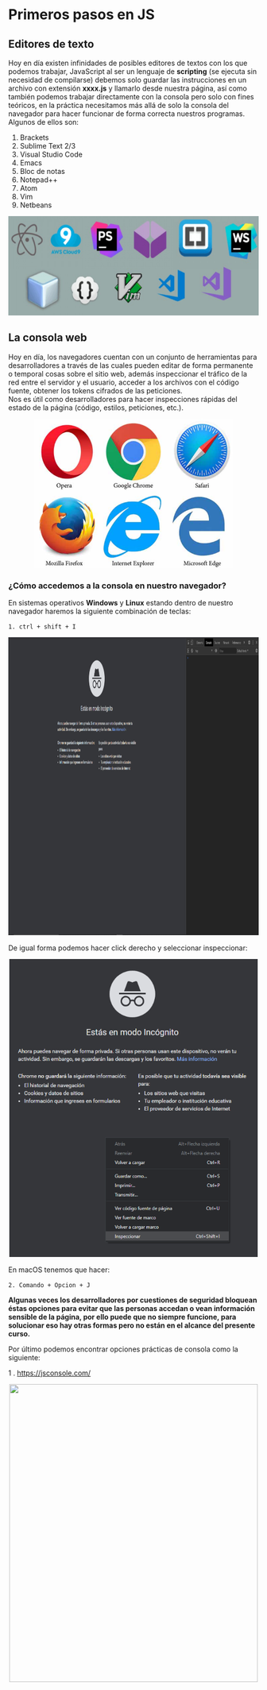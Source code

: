 # Primeros pasos en JS  

## Editores de texto 
Hoy en día existen infinidades de posibles editores de textos con los que podemos trabajar, JavaScript al ser un lenguaje de **scripting** (se ejecuta sin necesidad de compilarse) debemos solo guardar las instrucciones en un archivo con extensión **xxxx.js** y llamarlo desde nuestra página, así como también podemos trabajar directamente con la consola pero solo con fines teóricos, en la práctica necesitamos más allá de solo la consola del navegador para hacer funcionar de forma correcta nuestros programas. Algunos de ellos son:      

1. Brackets  
2. Sublime Text 2/3  
3. Visual Studio Code  
4. Emacs    
5. Bloc de notas  
6. Notepad++  
7. Atom  
8. Vim  
9. Netbeans


<p align="center"> 
<img src="./img/editores.png" width="700px;" height="200;">
</p>   

## La consola web  

Hoy en día, los navegadores cuentan con un conjunto de herramientas para desarrolladores a través de las cuales pueden editar de forma permanente o temporal cosas sobre el sitio web, además inspeccionar el tráfico de la red entre el servidor y el usuario, acceder a los archivos con el código fuente, obtener los tokens cifrados de las peticiones.  
Nos es útil como desarrolladores para hacer inspecciones rápidas del estado de la página (código, estilos, peticiones, etc.).  

<p align="center"> 
<img src="./img/navegadores.png" width="400px;" height="300;">
</p>  

### ¿Cómo accedemos a la consola en nuestro navegador?
  En sistemas operativos **Windows** y **Linux** estando dentro de nuestro navegador haremos la siguiente combinación de teclas:  
  
    1. ctrl + shift + I 
    
<p align="center"> 
<img src="./img/abrir-consola.png" width="950px;" height="600;">
</p>   

De igual forma podemos hacer click derecho y seleccionar inspeccionar:  

<p align="center"> 
<img src="./img/inspeccionar.png" width="500px;" height="600;">
</p>  

  En macOS tenemos que hacer:     
    
    2. Comando + Opcion + J


**Algunas veces los desarrolladores por cuestiones de seguridad bloquean éstas opciones para evitar que las personas accedan o vean información sensible de la página, 
por ello puede que no siempre funcione, para solucionar eso hay otras formas pero no están en el alcance del presente curso.**  


Por último podemos encontrar opciones prácticas de consola como la siguiente:  

1 . https://jsconsole.com/

<p align="center"> 
<img src="./img/js-console.png" width="500px;" height="600;">
</p> 
